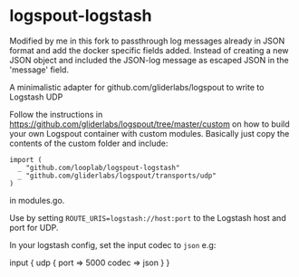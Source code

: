 # logspout-logstash

Modified by me in this fork to passthrough log messages already in JSON format and add the docker specific fields added. 
Instead of creating a new JSON object and included the JSON-log message as escaped JSON in the 'message' field.

A minimalistic adapter for github.com/gliderlabs/logspout to write to Logstash UDP

Follow the instructions in https://github.com/gliderlabs/logspout/tree/master/custom on how to build your own Logspout container with custom modules. Basically just copy the contents of the custom folder and include:

```
import (
  _ "github.com/looplab/logspout-logstash"
  _ "github.com/gliderlabs/logspout/transports/udp"
)
```

in modules.go.

Use by setting `ROUTE_URIS=logstash://host:port` to the Logstash host and port for UDP.

In your logstash config, set the input codec to `json` e.g:

input {
  udp {
    port => 5000
    codec => json
  }
}

